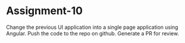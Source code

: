 # Assignment-10
 Change the previous UI application into a single page application using Angular. Push the code to the repo on github. Generate a PR for review.

